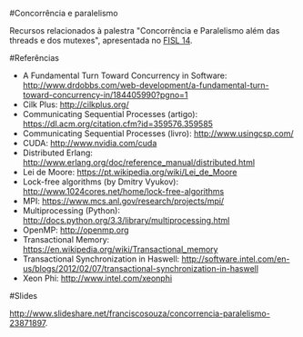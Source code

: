 #Concorrência e paralelismo

Recursos relacionados à palestra "Concorrência e Paralelismo além das threads e
dos mutexes", apresentada no [FISL 14](http://fisl.org.br/14/).

#Referências

- A Fundamental Turn Toward Concurrency in Software:
  <http://www.drdobbs.com/web-development/a-fundamental-turn-toward-concurrency-in/184405990?pgno=1>
- Cilk Plus: <http://cilkplus.org/>
- Communicating Sequential Processes (artigo):
  <https://dl.acm.org/citation.cfm?id=359576.359585>
- Communicating Sequential Processes (livro): <http://www.usingcsp.com/>
- CUDA: <http://www.nvidia.com/cuda>
- Distributed Erlang:
  <http://www.erlang.org/doc/reference_manual/distributed.html>
- Lei de Moore: <https://pt.wikipedia.org/wiki/Lei_de_Moore>
- Lock-free algorithms (by Dmitry Vyukov):
  <http://www.1024cores.net/home/lock-free-algorithms>
- MPI: <https://www.mcs.anl.gov/research/projects/mpi/>
- Multiprocessing (Python):
  <http://docs.python.org/3.3/library/multiprocessing.html>
- OpenMP: <http://openmp.org>
- Transactional Memory: <https://en.wikipedia.org/wiki/Transactional_memory>
- Transactional Synchronization in Haswell:
  <http://software.intel.com/en-us/blogs/2012/02/07/transactional-synchronization-in-haswell>
- Xeon Phi: <http://www.intel.com/xeonphi>

#Slides

<http://www.slideshare.net/franciscosouza/concorrencia-paralelismo-23871897>.
